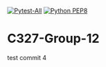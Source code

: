 [![Pytest-All](https://github.com/kanchshres/C327-Group-12/actions/workflows/pytest-all.yml/badge.svg?branch=main)](https://github.com/kanchshres/C327-Group-12/actions/workflows/pytest-all.yml)
[![Python PEP8](https://github.com/kanchshres/C327-Group-12/actions/workflows/style_checker.yml/badge.svg?branch=main)](https://github.com/kanchshres/C327-Group-12/actions/workflows/style_checker.yml)
# C327-Group-12
test commit 4
